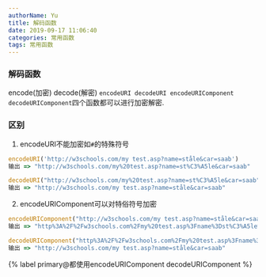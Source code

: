 ```yaml
---
authorName: Yu
title: 解码函数
date: 2019-09-17 11:06:40
categories: 常用函数
tags: 常用函数
---
```

### 解码函数
encode(加密) decode(解密)
`encodeURI decodeURI encodeURIComponent decodeURIComponent`四个函数都可以进行加密解密.
### 区别
1. encodeURI不能加密如`#`的特殊符号
```js
encodeURI('http://w3schools.com/my test.asp?name=ståle&car=saab')
输出 => "http://w3schools.com/my%20test.asp?name=st%C3%A5le&car=saab"

decodeURI("http://w3schools.com/my%20test.asp?name=st%C3%A5le&car=saab")
输出 => "http://w3schools.com/my test.asp?name=ståle&car=saab"
```
2. encodeURIComponent可以对特俗符号加密
```js
encodeURIComponent("http://w3schools.com/my test.asp?name=ståle&car=saab")
输出 => "http%3A%2F%2Fw3schools.com%2Fmy%20test.asp%3Fname%3Dst%C3%A5le%26car%3Dsaab"

decodeURIComponent("http%3A%2F%2Fw3schools.com%2Fmy%20test.asp%3Fname%3Dst%C3%A5le%26car%3Dsaab")
输出 => "http://w3schools.com/my test.asp?name=ståle&car=saab"
```
{% label primary@都使用encodeURIComponent decodeURIComponent %}